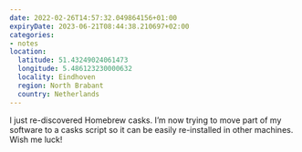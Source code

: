```yaml
---
date: 2022-02-26T14:57:32.049864156+01:00
expiryDate: 2023-06-21T08:44:38.210697+02:00
categories:
- notes
location:
  latitude: 51.43249024061473
  longitude: 5.486123230000632
  locality: Eindhoven
  region: North Brabant
  country: Netherlands
---
```


I just re-discovered Homebrew casks. I’m now trying to move part of my software to a casks script so it can be easily re-installed in other machines. Wish me luck!
